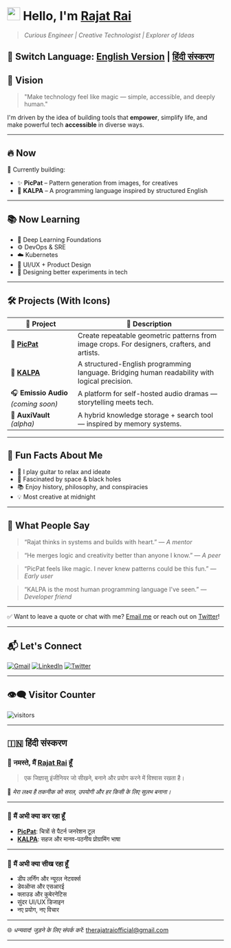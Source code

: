 # <img src="https://media.giphy.com/media/hvRJCLFzcasrR4ia7z/giphy.gif" width="30px"> Hello, I'm [Rajat Rai](https://therajatrai.github.io/)

> *Curious Engineer | Creative Technologist | Explorer of Ideas*

🔁 Switch Language: [English Version](#english-version) | [हिंदी संस्करण](#hindi-version) 
---

<a name="english-version"></a>

## 🧭 Vision

> "Make technology feel like magic — simple, accessible, and deeply human."

I'm driven by the idea of building tools that **empower**, simplify life, and make powerful tech **accessible** in diverse ways.

---

## 🔥 Now

🧠 Currently building:

- ✨ **PicPat** – Pattern generation from images, for creatives  
- 🧪 **KALPA** – A programming language inspired by structured English

---

## 📚 Now Learning

- 🤖 Deep Learning Foundations  
- ⚙️ DevOps & SRE  
- ☁️ Kubernetes  
- 🎨 UI/UX + Product Design  
- 🧪 Designing better experiments in tech

---

## 🛠️ Projects (With Icons)

| 🔧 Project | 🌟 Description |
|-----------|---------------|
| 🎨 [**PicPat**](https://picpat.vercel.app) | Create repeatable geometric patterns from image crops. For designers, crafters, and artists. |
| 🧬 [**KALPA**](https://github.com/therajatrai/kalpa) | A structured-English programming language. Bridging human readability with logical precision. |
| 🎧 **Emissio Audio** *(coming soon)* | A platform for self-hosted audio dramas — storytelling meets tech. |
| 🧠 **AuxiVault** *(alpha)* | A hybrid knowledge storage + search tool — inspired by memory systems. |

---

## 🎯 Fun Facts About Me

- 🎸 I play guitar to relax and ideate  
- 🌌 Fascinated by space & black holes  
- 📚 Enjoy history, philosophy, and conspiracies  
- 💡 Most creative at midnight

---

## 💬 What People Say

> “Rajat thinks in systems and builds with heart.” — *A mentor*

> “He merges logic and creativity better than anyone I know.” — *A peer*

> “PicPat feels like magic. I never knew patterns could be this fun.” — *Early user*

> “KALPA is the most human programming language I've seen.” — *Developer friend*

---

✅ Want to leave a quote or chat with me? [Email me](mailto:therajatraiofficial@gmail.com) or reach out on [Twitter](https://twitter.com/ItsRajatRai)!

---

## 📬 Let's Connect

[![Gmail](https://img.shields.io/badge/Email-therajatraiofficial@gmail.com-red?style=flat-square&logo=gmail&logoColor=white)](mailto:therajatraiofficial@gmail.com)
[![LinkedIn](https://img.shields.io/badge/-LinkedIn-blue?style=flat-square&logo=Linkedin&logoColor=white)](https://www.linkedin.com/in/rajat-rai-2002/) 
[![Twitter](https://img.shields.io/badge/-Twitter-1ca0f1?style=flat-square&logo=twitter&logoColor=white)](https://twitter.com/ItsRajatRai)

---

## 👁️‍🗨️ Visitor Counter

![visitors](https://visitor-badge.laobi.icu/badge?page_id=therajatrai.therajatrai)

---

<a name="hindi-version"></a>

## 🇮🇳 हिंदी संस्करण

### 🙏 नमस्ते, मैं [**Rajat Rai**](https://therajatrai.github.io/) हूँ

> एक जिज्ञासु इंजीनियर जो सीखने, बनाने और प्रयोग करने में विश्वास रखता है।

📌 *मेरा लक्ष्य है तकनीक को सरल, उपयोगी और हर किसी के लिए सुलभ बनाना।*

---

### 🎯 मैं अभी क्या कर रहा हूँ

- [**PicPat**](https://picpat.vercel.app): चित्रों से पैटर्न जनरेशन टूल  
- [**KALPA**](https://github.com/therajatrai/kalpa): सहज और मानव-पठनीय प्रोग्रामिंग भाषा

---

### 📖 मैं अभी क्या सीख रहा हूँ

- डीप लर्निंग और न्यूरल नेटवर्क्स  
- डेवऑप्स और एसआरई  
- क्लाउड और कुबेरनेटिस  
- सुंदर UI/UX डिजाइन  
- नए प्रयोग, नए विचार

---

🌐 *धन्यवाद! जुड़ने के लिए संपर्क करें:* [therajatraiofficial@gmail.com](mailto:therajatraiofficial@gmail.com)

---
